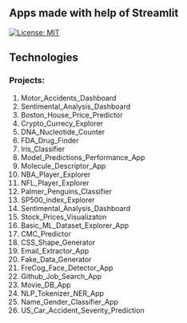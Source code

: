 ## Apps made with help of Streamlit
[![License: MIT](https://img.shields.io/badge/License-MIT-yellow.svg)](https://opensource.org/licenses/MIT "MIT License")

## Technologies

### Projects:
1) Motor_Accidents_Dashboard
2) Sentimental_Analysis_Dashboard
3) Boston_House_Price_Predictor
4) Crypto_Currecy_Explorer
5) DNA_Nucleotide_Counter
6) FDA_Drug_Finder
7) Iris_Classifier
8) Model_Predictions_Performance_App
9) Molecule_Descriptor_App
10) NBA_Player_Explorer
11) NFL_Player_Explorer
12) Palmer_Penguins_Classifier
13) SP500_index_Explorer
14) Sentimental_Analysis_Dashboard
15) Stock_Prices_Visualizaton
16) Basic_ML_Dataset_Explorer_App
17) CMC_Predictor
18) CSS_Shape_Generator
19) Email_Extractor_App
20) Fake_Data_Generator
21) FreCog_Face_Detector_App
22) Github_Job_Search_App
23) Movie_DB_App
24) NLP_Tokenizer_NER_App
25) Name_Gender_Classifier_App
26) US_Car_Accident_Severity_Prediction
